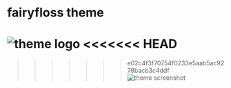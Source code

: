 # fairyfloss theme

![theme logo](http://sailorhg.github.io/fairyfloss/fairyfloss.png)
<<<<<<< HEAD
=======

>>>>>>> e02c4f3f70754f0233e5aab5ac9278bacb3c4ddf
![theme screenshot](http://sailorhg.github.io/fairyfloss/code.png)
